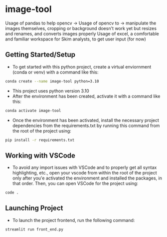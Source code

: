 # image-tool

Usage of pandas to help opencv ->
Usage of opencv to -> manipulate the images themselves, cropping or background doesn't work yet but resizes and renames, and converts images properly
Usage of excel, a comfortable and familiar workspace for Skim analysts, to get user input (for now)

## Getting Started/Setup

* To get started with this python project, create a virtual enviornment (conda or venv) with a command like this:

```bash
conda create --name image-tool python=3.10
```

* This project uses python version 3.10
* After the environment has been created, activate it with a command like this:

```bash
conda activate image-tool
```

* Once the environment has been activated, install the necessary project dependencies from the requirements.txt by running this command from the root of the project using:

```bash
pip install -r requirements.txt
```

## Working with VSCode

* To avoid any import issues with VSCode and to properly get all syntax highlighting, etc., open your vscode from within the root of the project only after you'e activated the environment and installed the packages, in that order. Then, you can open VSCode for the project using:

```bash
code .
```

## Launching Project

* To launch the project frontend, run the following command:

```bash
streamlit run front_end.py
```
